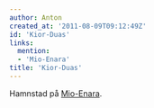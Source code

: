 ```yaml
---
author: Anton
created_at: '2011-08-09T09:12:49Z'
id: 'Kior-Duas'
links:
  mention:
  - 'Mio-Enara'
title: 'Kior-Duas'
---
```


Hamnstad på [Mio-Enara].

  [Mio-Enara]: Mio-Enara
